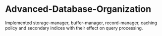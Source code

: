 # Advanced-Database-Organization
Implemented storage-manager, buffer-manager, record-manager, caching policy and secondary indices with their effect on query processing.
